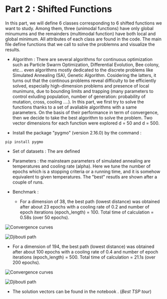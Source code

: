 
# Part 2 : Shifted Functions

In this part, we will define 6 classes corresponding to 6 shifted functions we want to study. Among them, three (unimodal functions) have only global minumums  and the remainders (multimodal function) have both local and global minimum. All attributes of each class are found in the code. The main file define functions that we call to solve the problemns and visualize the results. 

- Algorithm : 
There are several algorithms for continuous optimization such as Particle Swarm Optimization, Differential Evolution, Bee colony, etc... even algorithms mostly dedicated to the discrete problems like Simulated Annealing (SA), Genetic Algorithm. Cosidering the latters, it turns out that the continous problems reveal difficulty to be efficiently solved, especially high-dimension problems and presence of local munimuns, due to bounding limits and trapping (many parameters to control exluding population, number of generation: probability of mutation, cross, cooling ....). In this part, we first try to solve the functions thanks to a set of avaliable algorithms with a same parameters. On the basis of their performance in term of convergence, then we decide to take the best algorithm to solve the problem. Two vector dimensions for each function were explored d = 50 and d = 500.    

- Install the package "pygmo" (version 2.16.0) by the command :

```
pip install pygmo
```
- Set of datasets : The  are defined   

- Parameters : the mainsteam parameters of simulated annealing are temperatures and cooling rate (alpha). Here we tune the number of epochs which is a stopping criteria or a running time, and it is somehow equivalent to given temperatures. The "best" resutls are shown after a couple of runs.     

- Benchmark : 
   - For a dimension of 38, the best path (lowest distance) was obtained after about 23 epochs with a cooling rate of 0.2 and number of epoch iterations (epoch_length) = 100. Total time of calculation = 0.58s (over 50 epochs).
   
![Convergence curves](ImgRes/TSP_Djbouti.png)

![Djibouti path](ImgRes/TSP_Djbouti_path.png)
   
   - For a dimension of 194, the best path (lowest distance) was obtained after about 100 epochs with a cooling rate of 0.4 and number of epoch iterations (epoch_length) = 500. Total time of calculation = 21.1s (over 200 epochs).
   
![Convergence curves](ImgRes/TSP_Qatar.png)

![Djibouti path](ImgRes/TSP_Qatar_path.png)

   - The solution vectors can be found in the notebook . (*Best TSP tour*) 
